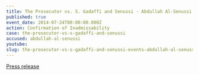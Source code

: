 ```yaml
---
title: The Prosecutor vs. S. Gadaffi and Senussi - Abdullah Al-Senussi - Confirmation of Inadmissability
published: true
event_date: 2014-07-24T00:00:00.000Z
action: Confirmation of Inadmissability
case: the-prosecutor-vs-s-gadaffi-and-senussi
accused: abdullah-al-senussi
youtube:
slug: the-prosecutor-vs-s-gadaffi-and-senussi-events-abdullah-al-senussi-confirmation-of-inadmissability
---
```



[Press release](https://www.icc-cpi.int/en_menus/icc/press%20and%20media/press%20releases/Pages/pr1034.aspx)